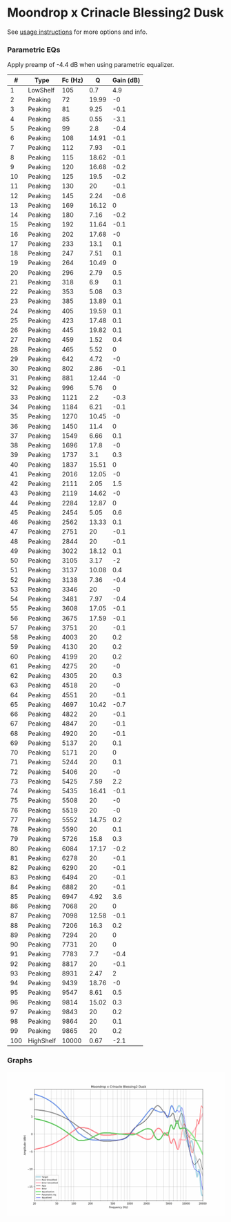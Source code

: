 # Moondrop x Crinacle Blessing2 Dusk
See [usage instructions](https://github.com/jaakkopasanen/AutoEq#usage) for more options and info.

### Parametric EQs
Apply preamp of -4.4 dB when using parametric equalizer.

|   # | Type      |   Fc (Hz) |     Q |   Gain (dB) |
|-----|-----------|-----------|-------|-------------|
|   1 | LowShelf  |       105 |  0.7  |         4.9 |
|   2 | Peaking   |        72 | 19.99 |        -0   |
|   3 | Peaking   |        81 |  9.25 |        -0.1 |
|   4 | Peaking   |        85 |  0.55 |        -3.1 |
|   5 | Peaking   |        99 |  2.8  |        -0.4 |
|   6 | Peaking   |       108 | 14.91 |        -0.1 |
|   7 | Peaking   |       112 |  7.93 |        -0.1 |
|   8 | Peaking   |       115 | 18.62 |        -0.1 |
|   9 | Peaking   |       120 | 16.68 |        -0.2 |
|  10 | Peaking   |       125 | 19.5  |        -0.2 |
|  11 | Peaking   |       130 | 20    |        -0.1 |
|  12 | Peaking   |       145 |  2.24 |        -0.6 |
|  13 | Peaking   |       169 | 16.12 |         0   |
|  14 | Peaking   |       180 |  7.16 |        -0.2 |
|  15 | Peaking   |       192 | 11.64 |        -0.1 |
|  16 | Peaking   |       202 | 17.68 |        -0   |
|  17 | Peaking   |       233 | 13.1  |         0.1 |
|  18 | Peaking   |       247 |  7.51 |         0.1 |
|  19 | Peaking   |       264 | 10.49 |         0   |
|  20 | Peaking   |       296 |  2.79 |         0.5 |
|  21 | Peaking   |       318 |  6.9  |         0.1 |
|  22 | Peaking   |       353 |  5.08 |         0.3 |
|  23 | Peaking   |       385 | 13.89 |         0.1 |
|  24 | Peaking   |       405 | 19.59 |         0.1 |
|  25 | Peaking   |       423 | 17.48 |         0.1 |
|  26 | Peaking   |       445 | 19.82 |         0.1 |
|  27 | Peaking   |       459 |  1.52 |         0.4 |
|  28 | Peaking   |       465 |  5.52 |         0   |
|  29 | Peaking   |       642 |  4.72 |        -0   |
|  30 | Peaking   |       802 |  2.86 |        -0.1 |
|  31 | Peaking   |       881 | 12.44 |        -0   |
|  32 | Peaking   |       996 |  5.76 |         0   |
|  33 | Peaking   |      1121 |  2.2  |        -0.3 |
|  34 | Peaking   |      1184 |  6.21 |        -0.1 |
|  35 | Peaking   |      1270 | 10.45 |        -0   |
|  36 | Peaking   |      1450 | 11.4  |         0   |
|  37 | Peaking   |      1549 |  6.66 |         0.1 |
|  38 | Peaking   |      1696 | 17.8  |        -0   |
|  39 | Peaking   |      1737 |  3.1  |         0.3 |
|  40 | Peaking   |      1837 | 15.51 |         0   |
|  41 | Peaking   |      2016 | 12.05 |        -0   |
|  42 | Peaking   |      2111 |  2.05 |         1.5 |
|  43 | Peaking   |      2119 | 14.62 |        -0   |
|  44 | Peaking   |      2284 | 12.87 |         0   |
|  45 | Peaking   |      2454 |  5.05 |         0.6 |
|  46 | Peaking   |      2562 | 13.33 |         0.1 |
|  47 | Peaking   |      2751 | 20    |        -0.1 |
|  48 | Peaking   |      2844 | 20    |        -0.1 |
|  49 | Peaking   |      3022 | 18.12 |         0.1 |
|  50 | Peaking   |      3105 |  3.17 |        -2   |
|  51 | Peaking   |      3137 | 10.08 |         0.4 |
|  52 | Peaking   |      3138 |  7.36 |        -0.4 |
|  53 | Peaking   |      3346 | 20    |        -0   |
|  54 | Peaking   |      3481 |  7.97 |        -0.4 |
|  55 | Peaking   |      3608 | 17.05 |        -0.1 |
|  56 | Peaking   |      3675 | 17.59 |        -0.1 |
|  57 | Peaking   |      3751 | 20    |        -0.1 |
|  58 | Peaking   |      4003 | 20    |         0.2 |
|  59 | Peaking   |      4130 | 20    |         0.2 |
|  60 | Peaking   |      4199 | 20    |         0.2 |
|  61 | Peaking   |      4275 | 20    |        -0   |
|  62 | Peaking   |      4305 | 20    |         0.3 |
|  63 | Peaking   |      4518 | 20    |        -0   |
|  64 | Peaking   |      4551 | 20    |        -0.1 |
|  65 | Peaking   |      4697 | 10.42 |        -0.7 |
|  66 | Peaking   |      4822 | 20    |        -0.1 |
|  67 | Peaking   |      4847 | 20    |        -0.1 |
|  68 | Peaking   |      4920 | 20    |        -0.1 |
|  69 | Peaking   |      5137 | 20    |         0.1 |
|  70 | Peaking   |      5171 | 20    |         0   |
|  71 | Peaking   |      5244 | 20    |         0.1 |
|  72 | Peaking   |      5406 | 20    |        -0   |
|  73 | Peaking   |      5425 |  7.59 |         2.2 |
|  74 | Peaking   |      5435 | 16.41 |        -0.1 |
|  75 | Peaking   |      5508 | 20    |        -0   |
|  76 | Peaking   |      5519 | 20    |        -0   |
|  77 | Peaking   |      5552 | 14.75 |         0.2 |
|  78 | Peaking   |      5590 | 20    |         0.1 |
|  79 | Peaking   |      5726 | 15.8  |         0.3 |
|  80 | Peaking   |      6084 | 17.17 |        -0.2 |
|  81 | Peaking   |      6278 | 20    |        -0.1 |
|  82 | Peaking   |      6290 | 20    |        -0.1 |
|  83 | Peaking   |      6494 | 20    |        -0.1 |
|  84 | Peaking   |      6882 | 20    |        -0.1 |
|  85 | Peaking   |      6947 |  4.92 |         3.6 |
|  86 | Peaking   |      7068 | 20    |         0   |
|  87 | Peaking   |      7098 | 12.58 |        -0.1 |
|  88 | Peaking   |      7206 | 16.3  |         0.2 |
|  89 | Peaking   |      7294 | 20    |         0   |
|  90 | Peaking   |      7731 | 20    |         0   |
|  91 | Peaking   |      7783 |  7.7  |        -0.4 |
|  92 | Peaking   |      8817 | 20    |        -0.1 |
|  93 | Peaking   |      8931 |  2.47 |         2   |
|  94 | Peaking   |      9439 | 18.76 |        -0   |
|  95 | Peaking   |      9547 |  8.61 |         0.5 |
|  96 | Peaking   |      9814 | 15.02 |         0.3 |
|  97 | Peaking   |      9843 | 20    |         0.2 |
|  98 | Peaking   |      9864 | 20    |         0.1 |
|  99 | Peaking   |      9865 | 20    |         0.2 |
| 100 | HighShelf |     10000 |  0.67 |        -2.1 |

### Graphs
![](./Moondrop%20x%20Crinacle%20Blessing2%20Dusk.png)
